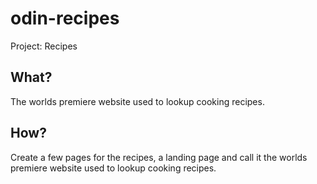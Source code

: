 # odin-recipes
Project: Recipes

## What?

The worlds premiere website used to lookup cooking recipes.

## How?

Create a few pages for the recipes, a landing page and call it the worlds premiere website used to lookup cooking recipes.